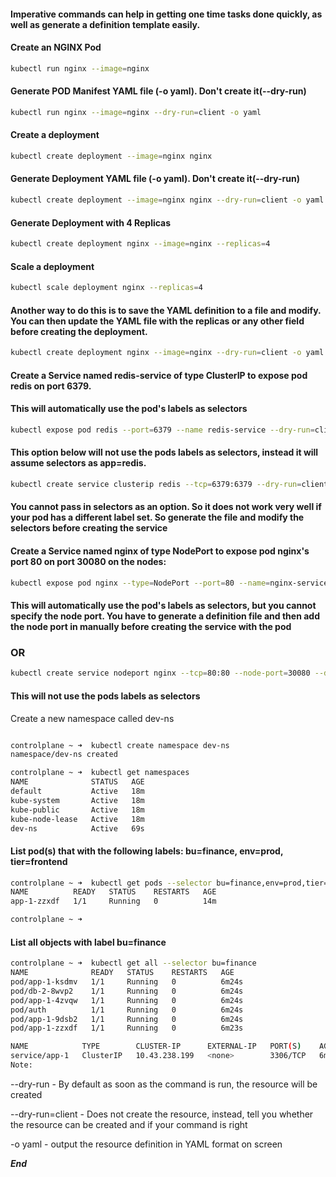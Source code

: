 #### Imperative commands can help in getting one time tasks done quickly, as well as generate a definition template easily. 


#### Create an NGINX Pod

```bash
kubectl run nginx --image=nginx
```
#### Generate POD Manifest YAML file (-o yaml). Don't create it(--dry-run)

```bash
kubectl run nginx --image=nginx --dry-run=client -o yaml
```

#### Create a deployment

```bash
kubectl create deployment --image=nginx nginx
```

#### Generate Deployment YAML file (-o yaml). Don't create it(--dry-run)

```bash
kubectl create deployment --image=nginx nginx --dry-run=client -o yaml
```

#### Generate Deployment with 4 Replicas

```bash
kubectl create deployment nginx --image=nginx --replicas=4
```

#### Scale a deployment

```bash
kubectl scale deployment nginx --replicas=4
```

#### Another way to do this is to save the YAML definition to a file and modify. You can then update the YAML file with the replicas or any other field before creating the deployment.

```bash
kubectl create deployment nginx --image=nginx --dry-run=client -o yaml > nginx-deployment.yaml
```

#### Create a Service named redis-service of type ClusterIP to expose pod redis on port 6379. 

#### This will automatically use the pod's labels as selectors

```bash
kubectl expose pod redis --port=6379 --name redis-service --dry-run=client -o yaml
```

#### This option below will not use the pods labels as selectors, instead it will assume selectors as **app=redis**. 

```bash
kubectl create service clusterip redis --tcp=6379:6379 --dry-run=client -o yaml
```

 #### You cannot pass in selectors as an option. So it does not work very well if your pod has a different label set. So generate the file and modify the selectors before creating the service

 #### Create a Service named nginx of type NodePort to expose pod nginx's port 80 on port 30080 on the nodes:

 ```bash
 kubectl expose pod nginx --type=NodePort --port=80 --name=nginx-service --dry-run=client -o yaml
```

 #### This will automatically use the pod's labels as selectors, but you cannot specify the node port. You have to generate a definition file and then add the node port in manually before creating the service with the pod


 ### OR

 ```bash
 kubectl create service nodeport nginx --tcp=80:80 --node-port=30080 --dry-run=client -o yaml
```

#### This will not use the pods labels as selectors


Create a new namespace called dev-ns

```bash

controlplane ~ ➜  kubectl create namespace dev-ns
namespace/dev-ns created

controlplane ~ ➜  kubectl get namespaces
NAME              STATUS   AGE
default           Active   18m
kube-system       Active   18m
kube-public       Active   18m
kube-node-lease   Active   18m
dev-ns            Active   69s
```

#### List pod(s) that with the following labels: bu=finance, env=prod, tier=frontend

```bash
controlplane ~ ➜  kubectl get pods --selector bu=finance,env=prod,tier=frontend
NAME          READY   STATUS    RESTARTS   AGE
app-1-zzxdf   1/1     Running   0          14m

controlplane ~ ➜  
```

#### List all objects with label bu=finance

```bash
controlplane ~ ➜  kubectl get all --selector bu=finance
NAME              READY   STATUS    RESTARTS   AGE
pod/app-1-ksdmv   1/1     Running   0          6m24s
pod/db-2-8wvp2    1/1     Running   0          6m24s
pod/app-1-4zvqw   1/1     Running   0          6m24s
pod/auth          1/1     Running   0          6m24s
pod/app-1-9dsb2   1/1     Running   0          6m24s
pod/app-1-zzxdf   1/1     Running   0          6m23s

NAME            TYPE        CLUSTER-IP      EXTERNAL-IP   PORT(S)    AGE
service/app-1   ClusterIP   10.43.238.199   <none>        3306/TCP   6m23s
Note:
```
--dry-run - By default as soon as the command is run, the resource will be created

--dry-run=client - Does not  create the resource, instead, tell you whether the resource can be created and if your command is right

-o yaml - output the resource definition in YAML format on screen

***End***